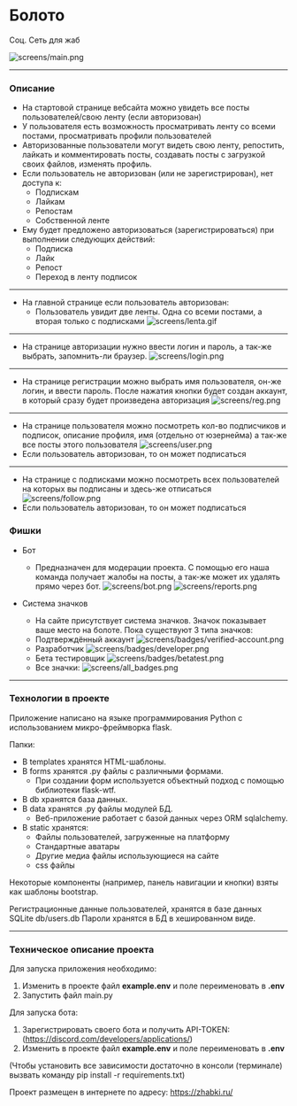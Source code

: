 # Болото #

Соц. Сеть для жаб

![screens/main.png](screens/main.png)
 
<hr>

### Описание ### 
* На стартовой странице вебсайта можно увидеть все посты пользователей/свою ленту (если авторизован)
* У пользователя есть возможность просматривать ленту со всеми постами, просматривать профили пользователей
* Авторизованные пользователи могут видеть свою ленту, репостить, лайкать и комментировать посты, создавать посты с загрузкой своих файлов, изменять профиль.
* Если пользователь не авторизован (или не зарегистрирован), нет доступа к:
  * Подпискам
  * Лайкам
  * Репостам
  * Собственной ленте
* Ему будет предложено авторизоваться (зарегистрироваться) при выполнении следующих действий:
  * Подписка
  * Лайк
  * Репост
  * Переход в ленту подписок
  
<hr>

* На главной странице если пользователь авторизован:
  * Пользователь увидит две ленты. Одна со всеми постами, а вторая только с подписками
  ![screens/lenta.gif](screens/lenta.gif)

<hr>

* На странице авторизации нужно ввести логин и пароль, а так-же выбрать, запомнить-ли браузер.
![screens/login.png](screens/login.png)

<hr>

* На странице регистрации можно выбрать имя пользователя, он-же логин, и ввести пароль. 
  После нажатия кнопки будет создан аккаунт, в который сразу будет произведена авторизация
![screens/reg.png](screens/reg.png)
  
<hr>

* На странице пользователя можно посмотреть кол-во подписчиков и подписок, описание профиля,
  имя (отдельно от юзернейма) а так-же все посты этого пользователя
![screens/user.png](screens/user.png)
* Если пользователь авторизован, то он может подписаться
  

<hr>

* На странице c подписками можно посмотреть всех пользователей на которых вы подписаны и здесь-же отписаться
![screens/follow.png](screens/follow.png)
* Если пользователь авторизован, то он может подписаться
  

### Фишки ###

* Бот
  * Предназначен для модерации проекта. С помощью его наша команда получает жалобы на посты, а так-же может их удалять прямо через бот.
![screens/bot.png](screens/bot.png)
![screens/reports.png](screens/reports.png)
    
* Система значков
  * На сайте присутствует система значков. Значок показывает ваше место на болоте. Пока существуют 3 типа значков:
  * Подтверждённый аккаунт
  ![screens/badges/verified-account.png](screens/badges/verified-account.png)
  * Разработчик
  ![screens/badges/developer.png](screens/badges/developer.png)
  * Бета тестировщик
  ![screens/badges/betatest.png](screens/badges/betatest.png)
  * Все значки:
  ![screens/all_badges.png](screens/all_badges.png)

<hr>

### Технологии в проекте ###

Приложение написано на языке программирования Python c использованием микро-фреймворка flask. 

Папки:
* В templates хранятся HTML-шаблоны. 
* В forms хранятся .py файлы с различными формами. 
  * При создании форм используется объектный подход с помощью библиотеки flask-wtf.
* В db хранятся база данных. 
* В data хранятся .py файлы модулей БД. 
  * Веб-приложение работает с базой данных через ORM sqlalchemy.
* В static хранятся: 
  * Файлы пользователей, загруженные на платформу
  * Стандартные аватары
  * Другие медиа файлы использующиеся на сайте
  * css файлы
  
Некоторые компоненты (например, панель навигации и кнопки) взяты как шаблоны bootstrap.

Регистрационные данные пользователей, хранятся 
в базе данных SQLite db/users.db
Пароли хранятся в БД в хешированном виде. 

<hr>

### Техническое описание проекта ###
Для запуска приложения необходимо:
1. Изменить в проекте файл **example.env** и поле переименовать в **.env**
2. Запустить файл main.py

Для запуска бота: 
1. Зарегистрировать своего бота и получить API-TOKEN: (https://discord.com/developers/applications/)
2. Изменить в проекте файл **example.env** и поле переименовать в **.env**

(Чтобы установить все зависимости 
достаточно в консоли (терминале) вызвать команду
pip install -r requirements.txt)

Проект размещен в интернете по адресу: https://zhabki.ru/
